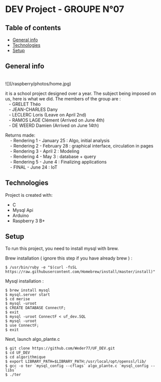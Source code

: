 # DEV Project - GROUPE N°07

## Table of contents
* [General info](#general-info)
* [Technologies](#technologies)
* [Setup](#setup)

## General info

<br />
![](/raspberry/photos/home.jpg)
<br />

it is a school project designed over a year. The subject being imposed on us, here is what we did. The members of the group are : <br>
&nbsp;&nbsp; - GRELET Théo <br />
&nbsp;&nbsp; - JEAN-CHARLES Dany<br />
&nbsp;&nbsp; - LECLERC Loris (Leave on April 2nd)<br />
&nbsp;&nbsp; - RAMOS LAGE Clément (Arrived on June 4th) <br />
&nbsp;&nbsp; - DE WEERD Damien (Arrived on June 14th) <br />


Returns made: <br />
&nbsp; &nbsp; - Rendering 1 - January 25 : Algo, initial analysis <br />
&nbsp; &nbsp; - Rendering 2 - February 28 : graphical interface, circulation in pages <br />
&nbsp; &nbsp; - Rendering 3 - April 2 : Modeling <br />
&nbsp; &nbsp; - Rendering 4 - May 3 : database + query <br />
&nbsp; &nbsp; - Rendering 5 - June 4 : Finalizing applications <br />
&nbsp; &nbsp; - FINAL - June 24 : IoT



## Technologies
Project is created with:
* C
* Mysql Api
* Arduino
* Raspberry 3 B+

	
## Setup
To run this project, you need to install mysql with brew.

Brew installation ( ignore this step if you have already brew ) :

```
$ /usr/bin/ruby -e "$(curl -fsSL https://raw.githubusercontent.com/Homebrew/install/master/install)" 
```

Mysql installation :

```
$ brew install mysql
$ mysql.server start
$ cd merise
$ mysql -uroot
$ CREATE DATABASE ConnectF;
$ exit
$ mysql -uroot ConnectF < uf_dev.SQL
$ mysql -uroot
$ use ConnectF;
$ exit
```

Next, launch algo_plante.c 

```
$ git clone https://github.com/Weder77/UF_DEV.git
$ cd UF_DEV
$ cd algorithmique
$ export LIBRARY_PATH=$LIBRARY_PATH:/usr/local/opt/openssl/lib/
$ gcc -o ter `mysql_config --cflags` algo_plante.c `mysql_config --libs` 
$ ./ter
```

